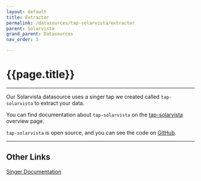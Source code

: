 ```yaml
---
layout: default
title: Extractor
permalink: /datasources/tap-solarvista/extractor
parent: Solarvista
grand_parent: Datasources
nav_order: 3

---
```


# {{page.title}}

---

Our Solarvista datasource uses a singer tap we created called `tap-solarvista` to extract your data. 

You can find documentation about `tap-solarvista` on the [tap-solarvista]({{site.baseurl}}/datasources/tap-solarvista) overview page.

`tap-solarvista` is open source, and you can see the code on [GitHub](https://github.com/Matatika/tap-solarvista).

---

## Other Links

[Singer Documentation](https://github.com/singer-io/getting-started)

